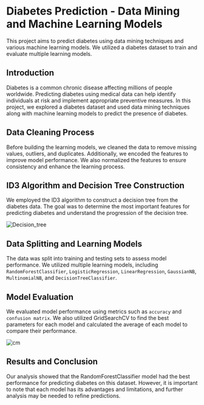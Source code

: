 # Diabetes Prediction - Data Mining and Machine Learning Models

This project aims to predict diabetes using data mining techniques and various machine learning models. We utilized a diabetes dataset to train and evaluate multiple learning models.

## Introduction

Diabetes is a common chronic disease affecting millions of people worldwide. Predicting diabetes using medical data can help identify individuals at risk and implement appropriate preventive measures. In this project, we explored a diabetes dataset and used data mining techniques along with machine learning models to predict the presence of diabetes.

## Data Cleaning Process

Before building the learning models, we cleaned the data to remove missing values, outliers, and duplicates. Additionally, we encoded the features to improve model performance. We also normalized the features to ensure consistency and enhance the learning process.

## ID3 Algorithm and Decision Tree Construction

We employed the ID3 algorithm to construct a decision tree from the diabetes data. The goal was to determine the most important features for predicting diabetes and understand the progression of the decision tree.

![Decision_tree](https://github.com/NANITH777/VM_Odev_ID3_Algorithm/assets/109669139/d2cd2796-0422-44fc-9e18-2bed94bedc45)

## Data Splitting and Learning Models

The data was split into training and testing sets to assess model performance. We utilized multiple learning models, including `RandomForestClassifier`, `LogisticRegression`, `LinearRegression`, `GaussianNB`, `MultinomialNB`, and `DecisionTreeClassifier`.

## Model Evaluation

We evaluated model performance using metrics such as `accuracy` and `confusion matrix`. We also utilized GridSearchCV to find the best parameters for each model and calculated the average of each model to compare their performance.

![cm](https://github.com/NANITH777/VM_Odev_ID3_Algorithm/assets/109669139/9f4b63c6-71a7-4d81-84df-682fc8e730c5)

## Results and Conclusion

Our analysis showed that the RandomForestClassifier model had the best performance for predicting diabetes on this dataset. However, it is important to note that each model has its advantages and limitations, and further analysis may be needed to refine predictions.
